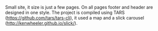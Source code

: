 Small site, it size is just a few pages. On all pages footer and header are designed in one style. The project is compiled using TARS (https://github.com/tars/tars-cli), it used a map and a slick carousel (http://kenwheeler.github.io/slick/).